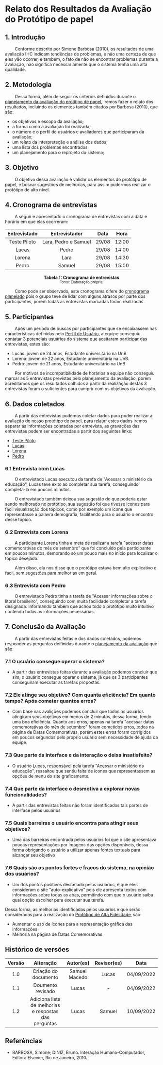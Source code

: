 # Relato dos Resultados da Avaliação do Protótipo de papel

## 1. Introdução

&emsp;&emsp; Conforme descrito por Simone Barbosa (2010), os resultados de uma avaliação IHC indicam tendências de problemas, e não uma certeza de que eles vão ocorrer, e também, o fato de não se encontrar problemas durante a avaliação, não significa necessariamente que o sistema tenha uma alta qualidade.

## 2. Metodologia
&emsp;&emsp; Dessa forma, além de seguir os critérios definidos durante o [planejamento da avaliação do protítipo de papel](./PlanejamentoAvaliPropPapelV2.md), iremos fazer o relato dos resultados, incluindo os elementos também citados por Barbosa (2010), que são:

- os objetivos e escopo da avaliação;
- a forma como a avaliação foi realizada;
- o número e o perfil de usuários e avaliadores que participaram da avaliação;
- um relato da interpretação e análise dos dados;
- uma lista dos problemas encontrados;
- um planejamento para o reprojeto do sistema;

## 3. Objetivo
&emsp;&emsp; O objetivo dessa avaliação é validar os elementos do protótipo de papel, e buscar sugestões de melhorias, para assim pudermos realizar o protótipo de alto nível.

## 4. Cronograma de entrevistas

&emsp;&emsp; A seguir é apresentado o cronograma de entrevistas com a data e horário em que elas ocorreram:

<center>

| Entrevistado |                Entrevistador               | Data |         Hora        |  
|:------:|:--------------------------------------:|:-----------:|:----------------------:|
|   Teste Piloto  |  Lara, Pedro e Samuel|    29/08    | 12:00 | 
|   Lucas  |  Pedro  |    29/08    | 14:00 | 
|   Lorena  |  Lara  |    29/08    | 14:30 |  
|   Pedro  |  Samuel  |    29/08    | 15:00 | 

</center>

<figcaption align='center'>
    <b>Tabela 1: Cronograma de entrevistas</b>
    <br><small>Fonte: Elaboração própria.</small>
</figcaption>

&emsp;&emsp; Como pode ser observado, este cronograma difere do [cronograma planejado](../../prototipo_papel_doc/PlanejamentoAvaliPropPapelV2/#7-cronograma-entrevistas) pois o grupo teve de lidar com alguns atrasos por parte dos participantes, porém todas as entrevistas marcadas foram realizadas.

## 5. Participantes

&emsp;&emsp; Após um período de buscas por participantes que se encaixassem nas características definidas pelo [Perfil de Usuário](../analiseRequisitos/perfilUsuario.md), a equipe conseguiu contatar 3 potenciais usuários do sistema que aceitaram participar das entrevistas, estes são:

- Lucas: jovem de 24 anos, Estudante universitário na UnB.
- Lorena: jovem de 22 anos, Estudante universitária na UnB.
- Pedro: jovem de 21 anos, Estudante universitário na UnB.

&emsp;&emsp; Por motivos de incompatibilidade de horários a equipe não conseguiu marcar as 5 entrevistas previstas pelo planejamento da avaliação, porém acreditamos que os resultados colhidos a partir da realização destas 3 entrevistas foram o suficientes para cumprir com os objetivos da avaliação.

## 6. Dados coletados

&emsp;&emsp; A partir das entrevistas pudemos coletar dados para poder realizar a avaliação do nosso protótipo de papel, para relatar estes dados iremos separar as informações coletadas por entrevista, as gravações das entrevistas podem ser encontradas a partir dos seguintes links:

- [Teste Piloto](./entrevistaLucas.md)
- [Lucas](./entrevistaLucas.md)
- [Lorena](./entrevistaLorena.md)
- [Pedro](./entrevistaPedro.md)

### 6.1 Entrevista com Lucas
&emsp;&emsp;  O entrevistado Lucas executou da tarefa de "Acessar o ministério da educação", Lucas teve exito ao completar sua tarefa, conseguindo completa-la em poucos minutos.

&emsp;&emsp; O entrevistado também deixou sua sugestão do que poderia estar sendo melhorado no protótipo, sua sugestão foi que tivesse icones para fácil visualização dos tópicos, como por exemplo um icone que representasse a palavra demografia, facilitando para o usuário o encontro desse tópico.

### 6.2 Entrevista com Lorena
&emsp;&emsp; A participante Lorena tinha a meta de realizar a tarefa "acessar datas comemorativas do mês de setembro" que foi concluído pela participante em poucos minutos, demorando só um pouco mais no início para localizar o tópico desejado.

&emsp;&emsp; Além disso, ela nos disse que o protótipo estava bem alto explicativo e fácil, sem sugestões para melhorias em geral.

### 6.3 Entrevista com Pedro
&emsp;&emsp; O entrevistado Pedro tinha a tarefa de "Acessar informações sobre o litoral brasileiro", conseguindo com muita facilidade completar a tarefa designada. Informando também que achou todo o protótipo muito intuitivo contendo todas as informações necessárias.


## 7. Conclusão da Avaliação
&emsp;&emsp; A partir das entrevistas feitas e dos dados coletados, podemos responder as perguntas deifinidas durante o [planejamento da avaliação](../../prototipo_papel_doc/PlanejamentoAvaliPropPapelV2/#5-perguntas-a-serem-respondidas-com-a-avaliacao) que são:

### 7.1 O usuário consegue operar o sistema?
- A partir das entrevistas feitas durante a avaliação podemos concluir que sim, o usuário consegue operar o sistema, já que os 3 participantes conseguiram executar as tarefas propostas.

### 7.2 Ele atinge seu objetivo? Com quanta eficiência? Em quanto tempo? Após cometer quantos erros?
- Com base nas avalições podemos concluir que todos os usuários atingiram seus objetivos em menos de 2 minutos, dessa forma, tendo uma boa eficiência. Quanto aos erros, apenas na tarefa "acessar datas comemorativas do mês de setembro" foram cometidos erros, todos na página de Datas Comemorativas, porém estes erros foram corrigidos em poucos segundos pelo próprio usuário sem necessidade de ajuda da equipe.

### 7.3 Que parte da interface e da interação o deixa insatisfeito?
- O usuário Lucas, responsável pela tarefa "Acessar o ministério da educação", ressaltou que sentiu falta de ícones que representassem as opções de menu do site graficamente.

### 7.4 Que parte da interface o desmotiva a explorar novas funcionalidades?
- A partir das entrevistas feitas não foram identificados tais partes de interface pelos usuários

### 7.5 Quais barreiras o usuário encontra para atingir seus objetivos?
- Uma das barreiras encontrada pelos usuários foi que o site apresentava poucas representações por imagens das opções disponíveis, dessa forma obrigando o usuário a utilizar apenas fontes textuais para alcançar seu objetivo

### 7.6 Quais são os pontos fortes e fracos do sistema, na opinião dos usuários?
- Um dos pontos positivos destacado pelos usuários, é que eles consideram o site "auto-explicativo" pois ele apresenta textos com informações sobre todas as abas, permitindo com que o usuário saiba qual opção escolher para executar sua tarefa. 

Dessa forma, as melhorias identificadas pelos usuários e que serão consideradas para a realização do [Protótipo de Alta Fidelidade](../prototipoAltaFidelidade/prototipoAlta.md), são:

- Aumentar o uso de ícones para a representação gráfica das informações
- Melhoria na página de Datas Comemorativas



## Histórico de versões

| Versão |                Alteração               | Autor(es) |         Revisor(es)        |  Data |
|:------:|:--------------------------------------:|:-----------:|:----------------------:|:-----:|
|   1.0  |  Criação do documento  |    Samuel Macedo    | Lucas| 04/09/2022 |
|   1.1  |  Doumento revisado  |   Lucas   | - | 04/09/2022 |
|   1.2  |  Adiciona lista de melhorias e respostas das perguntas  |   Lucas   | Samuel | 10/09/2022 |


## Referências

- BARBOSA, Simone; DINIZ, Bruno. Interação Humano-Computador, Editora Elsevier, Rio de Janeiro, 2010.